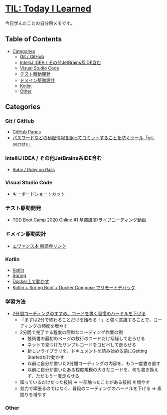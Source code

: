 # [TIL: Today I Learned](https://isasaka.github.io/til/)

今日学んだことの自分用メモです。

## Table of Contents

- [Categories](#categories)
  - [Git / GitHub](#git--github)
  - [IntelliJ IDEA / その他JetBrains系IDE含む](#intellij-idea--その他jetbrains系ide含む)
  - [Visual Studio Code](#visual-studio-code)
  - [テスト駆動開発](#テスト駆動開発)
  - [ドメイン駆動設計](#ドメイン駆動設計)
  - [Kotlin](#kotlin)
  - [Other](#other)

## Categories

### Git / GitHub

- [GitHub Pages](/git/github_pages.md)
- [パスワードなどの秘密情報を誤ってコミットすることを防ぐツール「git-secrets」](/git/git-secrets.md)

### IntelliJ IDEA / その他JetBrains系IDE含む

- [Ruby / Ruby on Rails](/jetbrains/ruby.md)

### Visual Studio Code

- [キーボードショートカット](/vscode/keyboard_shortcut.md)

### テスト駆動開発

- [TDD Boot Camp 2020 Online #1 基調講演/ライブコーディング動画](https://youtu.be/Q-FJ3XmFlT8?t=1145)

### ドメイン駆動設計

- [エヴァンス本 輪読会リンク](https://hackmd.io/6JyudJcoTNqUqlzDlA91cQ)

### Kotlin

- [Kotlin](/kotlin/kotlin.md)
- [Spring](/kotlin/spring.md)
- [Docker上で動かす](/kotlin/with-docker.md)
- [Kotlin + Spring Boot + Docker Compose でリモートデバッグ](/kotlin/remote_debug-spring_boot-with-docker.md)

### 学習方法

- [2分間コーディングのすすめ、コードを書く習慣のハードルを下げる](https://blog-jp.richardimaoka.net/20210328)
  - 「まずは2分で終わることだけを始める！」と強く意識することで、コーディングの頻度を増やす
  - 2分間で完了する程度の簡単なコーディング作業の例
    - 技術書の最初のページの数行のコードだけ写経して走らせる
    - ネットで見つけたサンプルコードをコピペして走らせる
    - 新しいライブラリを、ドキュメントを読み始める前にGetting Startedだけ動かす
    - 以前に自分が書いた2分間コーディングの内容を、もう一度書き直す
    - 以前に自分が書いたある程度規模の大きなコードを、何も書き換えず、ただもう一度走らせる
  - 知っているだけだった技術 => 一部触ったことがある技術 を増やす
  - 気力で頑張るのではなく、普段のコーディングのハードルを下げる => 素振りを増やす

### Other
